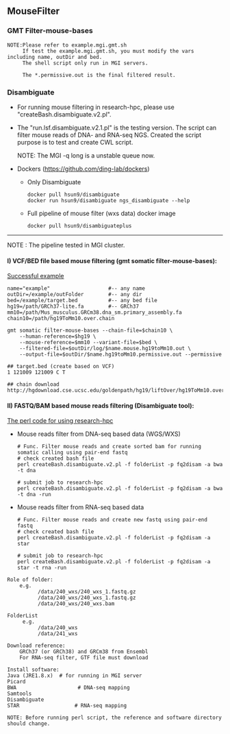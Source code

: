 ## MouseFilter

### GMT Filter-mouse-bases
```
NOTE:Please refer to example.mgi.gmt.sh
     If test the example.mgi.gmt.sh, you must modify the vars including name, outDir and bed.
     The shell script only run in MGI servers.
     
     The *.permissive.out is the final filtered result.
```

### Disambiguate

* For running mouse filtering in research-hpc, please use "createBash.disambiguate.v2.pl".

* The "run.lsf.disambiguate.v2.1.pl" is the testing version.
The script can filter mouse reads of DNA- and RNA-seq NGS.
Created the script purpose is to test and create CWL script.

     NOTE: The MGI -q long is a unstable queue now.

* Dockers (https://github.com/ding-lab/dockers)
    * Only Disambiguate
   
          docker pull hsun9/disambiguate
          docker run hsun9/disambiguate ngs_disambiguate --help
    
    * Full pipeline of mouse filter (wxs data) docker image
    
          docker pull hsun9/disambiguateplus

-------------------------------------------------------------------

NOTE : The pipeline tested in MGI cluster. 


#### I) VCF/BED file based mouse filtering (gmt somatic filter-mouse-bases):
[Successful example](https://github.com/ding-lab/MouseFilter/blob/master/example.mgi.gmt.sh)

```
name="example"                   #-- any name
outDir=/example/outFolder        #-- any dir
bed=/example/target.bed          #-- any bed file
hg19=/path/GRCh37-lite.fa        #-- GRCh37
mm10=/path/Mus_musculus.GRCm38.dna_sm.primary_assembly.fa
chain10=/path/hg19ToMm10.over.chain

gmt somatic filter-mouse-bases --chain-file=$chain10 \
    --human-reference=$hg19 \
    --mouse-reference=$mm10 --variant-file=$bed \
    --filtered-file=$outDir/log/$name.mouse.hg19toMm10.out \
    --output-file=$outDir/$name.hg19toMm10.permissive.out --permissive

## target.bed (create based on VCF)
1 121009 121009 C T

## chain download 
http://hgdownload.cse.ucsc.edu/goldenpath/hg19/liftOver/hg19ToMm10.over.chain.gz
```

#### II) FASTQ/BAM based mouse reads filtering (Disambiguate tool):
[The perl code for using research-hpc](https://github.com/ding-lab/MouseFilter/blob/master/createBash.disambiguate.v2.pl)


* Mouse reads filter from DNA-seq based data (WGS/WXS)
    ```
    # Func. Filter mouse reads and create sorted bam for running somatic calling using pair-end fastq
    # check created bash file
    perl createBash.disambiguate.v2.pl -f folderList -p fq2disam -a bwa -t dna
    
    # submit job to research-hpc
    perl createBash.disambiguate.v2.pl -f folderList -p fq2disam -a bwa -t dna -run
     ```
* Mouse reads filter from RNA-seq based data
     ```
     # Func. Filter mouse reads and create new fastq using pair-end fastq 
     # check created bash file
     perl createBash.disambiguate.v2.pl -f folderList -p fq2disam -a star
     
     # submit job to research-hpc
     perl createBash.disambiguate.v2.pl -f folderList -p fq2disam -a star -t rna -run
     ```
```
Role of folder:
    e.g.  
          /data/240_wxs/240_wxs_1.fastq.gz
          /data/240_wxs/240_wxs_1.fastq.gz
          /data/240_wxs/240_wxs.bam

FolderList
     e.g.
          /data/240_wxs
          /data/241_wxs

Download reference:
    GRCh37 (or GRCh38) and GRCm38 from Ensembl
    For RNA-seq filter, GTF file must download

Install software:
Java (JRE1.8.x)  # for running in MGI server
Picard
BWA                    # DNA-seq mapping
Samtools
Disambiguate
STAR                  # RNA-seq mapping
    
NOTE: Before running perl script, the reference and software directory should change.
```
